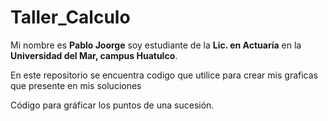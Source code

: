 # Taller_Calculo
Mi nombre es **Pablo Joorge** soy estudiante de la **Lic. en Actuaría** en la **Universidad del Mar, campus Huatulco**.

En este repositorio se encuentra  codigo que utilice para crear mis graficas que presente en mis soluciones 

Código para gráficar los puntos de una sucesión.
